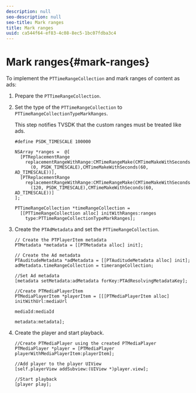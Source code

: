 ```yaml
---
description: null
seo-description: null
seo-title: Mark ranges
title: Mark ranges
uuid: ca544f64-ef83-4c08-8ec5-1bc07fdba3c4
---
```


# Mark ranges{#mark-ranges}

 To implement the `PTTimeRangeCollection` and mark ranges of content as ads: 
1. Prepare the `PTTimeRangeCollection`.
1. Set the type of the `PTTimeRangeCollection` to `PTTimeRangeCollectionTypeMarkRanges`.

   This step notifies TVSDK that the custom ranges must be treated like ads.

   ```
   #define PSDK_TIMESCALE 100000 
         
   NSArray *ranges =  @[ 
     [PTReplacementRange  
       replacementRangeWithRange:CMTimeRangeMake(CMTimeMakeWithSeconds 
         (0, PSDK_TIMESCALE),CMTimeMakeWithSeconds(60, AD_TIMESCALE))], 
     [PTReplacementRange  
       replacementRangeWithRange:CMTimeRangeMake(CMTimeMakeWithSeconds 
         (120, PSDK_TIMESCALE),CMTimeMakeWithSeconds(60, AD_TIMESCALE))] 
   ]; 
         
   PTTimeRangeCollection *timeRangeCollection =  
     [[PTTimeRangeCollection alloc] initWithRanges:ranges  
       type:PTTimeRangeCollectionTypeMarkRanges];
   ```

1. Create the `PTAdMetadata` and set the `PTTimeRangeCollection`.

   ```
   // Create the PTPlayerItem metadata 
   PTMetadata *metadata = [[PTMetadata alloc] init]; 
     
   // Create the Ad metadata 
   PTAuditudeMetadata *adMetadata = [[PTAuditudeMetadata alloc] init]; 
   adMetadata.timeRangeCollection = timerangeCollection; 
     
   //Set Ad metadata 
   [metadata setMetadata:adMetadata forKey:PTAdResolvingMetadataKey]; 
     
   //Create PTMediaPlayerItem 
   PTMediaPlayerItem *playerItem = [[[PTMediaPlayerItem alloc] initWithUrl:mediaUrl 
                                                                   mediaId:mediaId 
                                                                  metadata:metadata];
   ```

1. Create the player and start playback.

   ```
   //Create PTMediaPlayer using the created PTMediaPlayer 
   PTMediaPlayer *player = [PTMediaPlayer playerWithMediaPlayerItem:playerItem]; 
     
   //Add player to the player UIView 
   [self.playerView addSubview:(UIView *)player.view]; 
     
   //Start playback 
   [player play];
   ```

